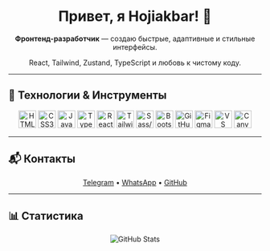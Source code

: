 <h1 align="center">Привет, я Hojiakbar! 👋</h1>

<p align="center"><b>Фронтенд-разработчик</b> — создаю быстрые, адаптивные и стильные интерфейсы.</p>
<p align="center">React, Tailwind, Zustand, TypeScript и любовь к чистому коду.</p>

---

## 🚀 Технологии & Инструменты

<p align="center">
  <img src="https://cdn.jsdelivr.net/gh/devicons/devicon/icons/html5/html5-original.svg" width="35" title="HTML5" />
  <img src="https://cdn.jsdelivr.net/gh/devicons/devicon/icons/css3/css3-original.svg" width="35" title="CSS3" />
  <img src="https://cdn.jsdelivr.net/gh/devicons/devicon/icons/javascript/javascript-original.svg" width="35" title="JavaScript" />
  <img src="https://cdn.jsdelivr.net/gh/devicons/devicon/icons/typescript/typescript-original.svg" width="35" title="TypeScript" />
  <img src="https://cdn.jsdelivr.net/gh/devicons/devicon/icons/react/react-original.svg" width="35" title="React" />
  <img src="https://cdn.jsdelivr.net/gh/devicons/devicon/icons/tailwindcss/tailwindcss-plain.svg" width="35" title="Tailwind CSS" />
  <img src="https://cdn.jsdelivr.net/gh/devicons/devicon/icons/sass/sass-original.svg" width="35" title="Sass/SCSS" />
  <img src="https://cdn.jsdelivr.net/gh/devicons/devicon/icons/bootstrap/bootstrap-plain.svg" width="35" title="Bootstrap" />
  <img src="https://cdn.jsdelivr.net/gh/devicons/devicon/icons/github/github-original.svg" width="35" title="GitHub" />
  <img src="https://cdn.jsdelivr.net/gh/devicons/devicon/icons/figma/figma-original.svg" width="35" title="Figma" />
  <img src="https://cdn.jsdelivr.net/gh/devicons/devicon/icons/vscode/vscode-original.svg" width="35" title="VS Code" />
  <img src="https://cdn.worldvectorlogo.com/logos/canva-1.svg" width="35" title="Canva" />
</p>

---

## 📬 Контакты

<p align="center">
  <a href="https://t.me/08hoji00">Telegram</a> • 
  <a href="https://wa.me/996555251506">WhatsApp</a> • 
  <a href="https://github.com/HojiakbarMirzakarimov">GitHub</a>
</p>

---

## 📊 Статистика

<p align="center">
  <img src="https://github-readme-stats.vercel.app/api?username=HojiakbarMirzakarimov&show_icons=true&theme=radical" alt="GitHub Stats" />
</p>
